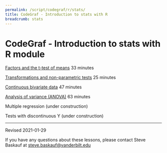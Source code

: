 ```yaml
---
permalink: /script/codegraf/r/stats/
title: CodeGraf - Introduction to stats with R
breadcrumb: stats
---
```


# CodeGraf - Introduction to stats with R module

[Factors and the t-test of means](../../026) 33 minutes

[Transformations and non-parametric tests](../../027) 25 minutes

[Continuous bivariate data](../../028) 47 minutes

[Analysis of variance (ANOVA)](../../029) 63 minutes

Multiple regression (under construction)

Tests with discontinuous Y (under construction)

----

Revised 2021-01-29

If you have any questions about these lessons, please contact Steve Baskauf at [steve.baskauf@vanderbilt.edu](mailto:steve.baskauf@vanderbilt.edu)
